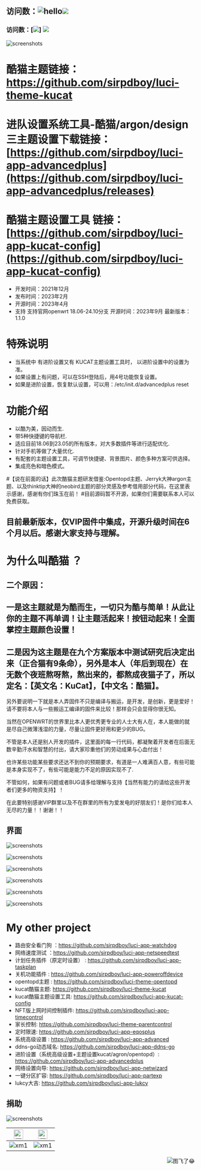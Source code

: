 ## 访问数：![hello](https://views.whatilearened.today/views/github/sirpdboy/deplives.svg)[![](https://img.shields.io/badge/TG群-点击加入-FFFFFF.svg)](https://t.me/joinchat/AAAAAEpRF88NfOK5vBXGBQ)
### 访问数：[![](https://visitor-badge.glitch.me/badge?page_id=sirpdboy-visitor-badge)] [![](https://img.shields.io/badge/TG群-点击加入-FFFFFF.svg)](https://t.me/joinchat/AAAAAEpRF88NfOK5vBXGBQ)

![screenshots](https://raw.githubusercontent.com/sirpdboy/openwrt/master/doc/说明1.jpg)

# 酷猫主题链接： https://github.com/sirpdboy/luci-theme-kucat  
# 进队设置系统工具-酷猫/argon/design三主题设置下载链接： [https://github.com/sirpdboy/luci-app-advancedplus](https://github.com/sirpdboy/luci-app-advancedplus/releases)
# 酷猫主题设置工具 链接： [https://github.com/sirpdboy/luci-app-kucat-config](https://github.com/sirpdboy/luci-app-kucat-config)
- 开发时间：2021年12月
- 发布时间：2023年2月
- 开源时间：2023年4月
- 支持 支持官网openwrt 18.06-24.10分支 开源时间：2023年9月   最新版本：1.1.0

# 特殊说明
- 当系统中 有进阶设置又有 KUCAT主题设置工具时， 以进阶设置中的设置为准。
- 如果设置上有问题，可以在SSH登陆后，用4号功能恢复设置。
- 如果是进阶设置，恢复默认设置，可以用：/etc/init.d/advancedplus reset

# 功能介绍

- 以酷为美，因动而生.
- 带5种快捷键的导航栏.
- 适应目前18.06到23.05的所有版本，对大多数插件等进行适配优化.
- 针对手机等做了大量优化.
- 有配套的主题设置工具，可调节快捷键、背景图片、颜色多种方案可供选择。
- 集成亮色和暗色模式。

#【说在前面的话】此次酷猫主题研发借鉴:Opentopd主题、Jerryk大神argon主题、以及thinktip大神的neobird主题的部分灵感及参考借用部分代码，在这里表示感谢，感谢有你们珠玉在前！
#目前源码暂不开源，如果你们需要联系本人可以免费获取。

## 目前最新版本，仅VIP固件中集成，开源升级时间在6个月以后。感谢大家支持与理解。

# 为什么叫酷猫 ？ 

##  二个原因：

##   一是这主题就是为酷而生，一切只为酷与简单！从此让你的主题不再单调！让主题活起来！按钮动起来！全面掌控主题颜色设置！

##   二是因为这主题是在九个方案版本中测试研究后决定出来（正合猫有9条命），另外是本人（年后到现在）在无数个夜班熬呀熬，熬出来的，都熬成夜猫子了，所以定名：【英文名：KuCat】，【中文名：酷猫】。


另外要说明一下就是本人弄固件不只是编译与搬运，是开发，是创新，更是爱好！请不要将本人与一些搬运工编译的固件来比较！那样会只会显得你很无知。

当然在OPENWRT的世界里比本人更优秀更专业的人士大有人在，本人能做的就是尽自己微薄浅湿的力量，尽量让固件更好用和更少的BUG。 

不管是本人还是别人开发的插件，这里面的每一行代码，都凝聚着开发者在后面无数辛勤汗水和智慧的付出，请大家珍重他们的劳动成果与心血付出！

也许某些功能某些要求还达不到你的预期要求，有道是一人难满百人意，有些可能是本身实现不了，有些可能是能力不足的原因实现不了.

不管如何，如果有问题或者BUG请多给理解与支持【当然有能力的请给这些开发者们更多的物资支持】！ 

在此要特别感谢VIP群里以及不在群里的所有为爱发电的好朋友们！是你们给本人无尽的力量！！谢谢！！

## 界面

![screenshots](./doc/kucat1.png)

![screenshots](./doc/kucat2.png)

![screenshots](./doc/kucat3.png)

![screenshots](./doc/kucat4.png)

![screenshots](./doc/kucatz1.png)

![screenshots](./doc/kucatz2.png)


# My other project

- 路由安全看门狗 ：https://github.com/sirpdboy/luci-app-watchdog
- 网络速度测试 ：https://github.com/sirpdboy/luci-app-netspeedtest
- 计划任务插件（原定时设置） : https://github.com/sirpdboy/luci-app-taskplan
- 关机功能插件 : https://github.com/sirpdboy/luci-app-poweroffdevice
- opentopd主题 : https://github.com/sirpdboy/luci-theme-opentopd
- kucat酷猫主题: https://github.com/sirpdboy/luci-theme-kucat
- kucat酷猫主题设置工具: https://github.com/sirpdboy/luci-app-kucat-config
- NFT版上网时间控制插件: https://github.com/sirpdboy/luci-app-timecontrol
- 家长控制: https://github.com/sirpdboy/luci-theme-parentcontrol
- 定时限速: https://github.com/sirpdboy/luci-app-eqosplus
- 系统高级设置 : https://github.com/sirpdboy/luci-app-advanced
- ddns-go动态域名: https://github.com/sirpdboy/luci-app-ddns-go
- 进阶设置（系统高级设置+主题设置kucat/agron/opentopd）: https://github.com/sirpdboy/luci-app-advancedplus
- 网络设置向导: https://github.com/sirpdboy/luci-app-netwizard
- 一键分区扩容: https://github.com/sirpdboy/luci-app-partexp
- lukcy大吉: https://github.com/sirpdboy/luci-app-lukcy

## 捐助

![screenshots](https://raw.githubusercontent.com/sirpdboy/openwrt/master/doc/说明3.jpg)

|     <img src="https://img.shields.io/badge/-支付宝-F5F5F5.svg" href="#赞助支持本项目-" height="25" alt="图飞了😂"/>  |  <img src="https://img.shields.io/badge/-微信-F5F5F5.svg" height="25" alt="图飞了😂" href="#赞助支持本项目-"/>  | 
| :-----------------: | :-------------: |
|![xm1](https://raw.githubusercontent.com/sirpdboy/openwrt/master/doc/支付宝.png) | ![xm1](https://raw.githubusercontent.com/sirpdboy/openwrt/master/doc/微信.png) |

<a href="#readme">
    <img src="https://img.shields.io/badge/-返回顶部-orange.svg" alt="图飞了😂" title="返回顶部" align="right"/>
</a>

